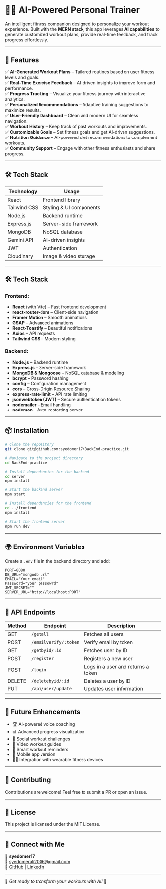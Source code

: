 # 🏋️‍♂️ AI-Powered Personal Trainer

An intelligent fitness companion designed to personalize your workout experience. Built with the **MERN stack**, this app leverages **AI capabilities** to generate customized workout plans, provide real-time feedback, and track progress effortlessly.

---

## 🚀 Features

✅ **AI-Generated Workout Plans** – Tailored routines based on user fitness levels and goals.  
✅ **Real-Time Exercise Feedback** – AI-driven insights to improve form and performance.  
✅ **Progress Tracking** – Visualize your fitness journey with interactive analytics.  
✅ **Personalized Recommendations** – Adaptive training suggestions to maximize results.  
✅ **User-Friendly Dashboard** – Clean and modern UI for seamless navigation.  
✅ **Workout History** – Keep track of past workouts and improvements.  
✅ **Customizable Goals** – Set fitness goals and get AI-driven suggestions.  
✅ **Nutrition Guidance** – AI-powered diet recommendations to complement workouts.  
✅ **Community Support** – Engage with other fitness enthusiasts and share progress.  

---

## 🛠 Tech Stack

| **Technology** | **Usage** |
|--------------|----------|
| React | Frontend library |
| Tailwind CSS | Styling & UI components |
| Node.js | Backend runtime |
| Express.js | Server-side framework |
| MongoDB | NoSQL database |
| Gemini API | AI-driven insights |
| JWT | Authentication |
| Cloudinary | Image & video storage |

---

## 🛠 Tech Stack

### Frontend:
- **React** (with Vite) – Fast frontend development
- **react-router-dom** – Client-side navigation
- **Framer Motion** – Smooth animations
- **GSAP** – Advanced animations
- **React-Toastify** – Beautiful notifications
- **Axios** – API requests
- **Tailwind CSS** – Modern styling

### Backend:
- **Node.js** – Backend runtime
- **Express.js** – Server-side framework
- **MongoDB & Mongoose** – NoSQL database & modeling
- **bcrypt** – Password hashing
- **config** – Configuration management
- **cors** – Cross-Origin Resource Sharing
- **express-rate-limit** – API rate limiting
- **jsonwebtoken (JWT)** – Secure authentication tokens
- **nodemailer** – Email handling
- **nodemon** – Auto-restarting server

---

## 📦 Installation

```bash
# Clone the repository
git clone git@github.com:syedomer17/BackEnd-practice.git

# Navigate to the project directory
cd BackEnd-practice

# Install dependencies for the backend
cd server
npm install

# Start the backend server
npm start

# Install dependencies for the frontend
cd ../frontend
npm install

# Start the frontend server
npm run dev
```

---

## 🌍 Environment Variables

Create a `.env` file in the backend directory and add:

```
PORT=8080
DB_URL="mongodb url"
EMAIL="Your email"
Password="your passowrd"
JWT_SECRET=""
SERVER_URL="http://localhost:PORT"
```

---

## 📜 API Endpoints

| Method | Endpoint | Description |
|--------|---------|-------------|
| GET | `/getall` | Fetches all users |
| POST | `/emailverify/:token` | Verify email by token |
| GET | `/getbyid/:id` | Fetches user by ID |
| POST | `/register` | Registers a new user |
| POST | `/login` | Logs in a user and returns a token |
| DELETE | `/deletebyid/:id` | Deletes a user by ID |
| PUT | `/api/user/update` | Updates user information |

---

## 📌 Future Enhancements

- 🏆 AI-powered voice coaching
- 📊 Advanced progress visualization
- 📅 Social workout challenges
- 🎥 Video workout guides
- 🔔 Smart workout reminders
- 📱 Mobile app version
- 🏋️‍♀️ Integration with wearable fitness devices

---

## 🤝 Contributing

Contributions are welcome! Feel free to submit a PR or open an issue.

---

## 📜 License

This project is licensed under the MIT License.

---

## 🔗 Connect with Me

👤 **syedomer17**  
📧 syedomerali2006@gmail.com  
🔗 [GitHub](https://github.com/syedomer17) | [LinkedIn](https://www.linkedin.com/in/syed-omer-ali-b73501324?utm_source=share&utm_campaign=share_via&utm_content=profile&utm_medium=android_app )

---

🚀 *Get ready to transform your workouts with AI!* 💪
